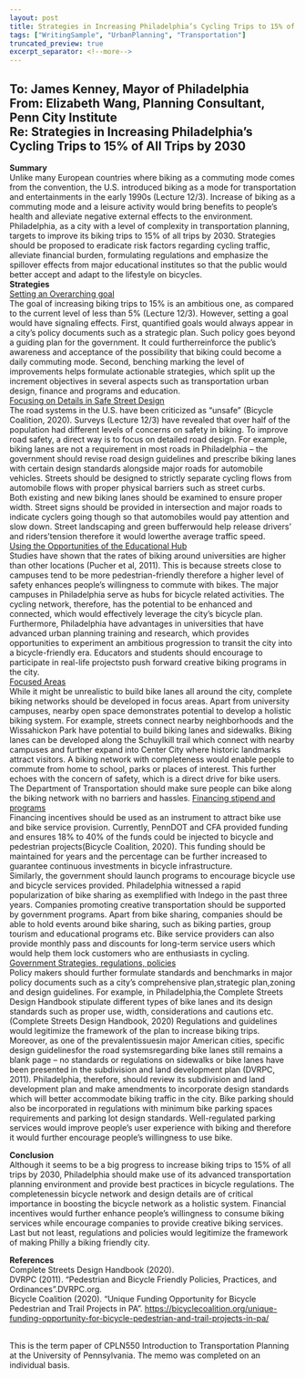 ```yaml
---
layout: post
title: Strategies in Increasing Philadelphia’s Cycling Trips to 15% of All Trips by 2030
tags: ["WritingSample", "UrbanPlanning", "Transportation"]
truncated_preview: true
excerpt_separator: <!--more-->
---
```


**To:** James Kenney, Mayor of Philadelphia <br>
**From:** Elizabeth Wang, Planning Consultant, Penn City Institute <br>
**Re:** Strategies in Increasing Philadelphia’s Cycling Trips to 15% of All Trips by 2030 <br>
-----------------------------------------------------------------

**Summary** <br>
Unlike many European countries where biking as a commuting mode comes from the
convention, the U.S. introduced biking as a mode for transportation and entertainments in the early
1990s (Lecture 12/3). Increase of biking as a commuting mode and a leisure activity would bring benefits
to people’s health and alleviate negative external effects to the environment. Philadelphia, as a city with
a level of complexity in transportation planning, targets to improve its biking trips to 15% of all trips by
2030. Strategies should be proposed to eradicate risk factors regarding cycling traffic, alleviate financial
burden, formulating regulations and emphasize the spillover effects from major educational institutes so
that the public would better accept and adapt to the lifestyle on bicycles. <br>
**Strategies** <br>
<ins>Setting an Overarching goal</ins> <br>
The goal of increasing biking trips to 15% is an ambitious one, as compared to the current level
of less than 5%<!--more--> (Lecture 12/3). However, setting a goal would have signaling effects. First, quantified
goals would always appear in a city’s policy documents such as a strategic plan. Such policy goes beyond
a guiding plan for the government. It could furtherreinforce the public’s awareness and acceptance of
the possibility that biking could become a daily commuting mode. Second, benching marking the level of
improvements helps formulate actionable strategies, which split up the increment objectives in several
aspects such as transportation urban design, finance and programs and education. <br>
<ins>Focusing on Details in Safe Street Design</ins> <br>
The road systems in the U.S. have been criticized as “unsafe” (Bicycle Coalition, 2020). Surveys
(Lecture 12/3) have revealed that over half of the population had different levels of concerns on safety
in biking. To improve road safety, a direct way is to focus on detailed road design. For example, biking
lanes are not a requirement in most roads in Philadelphia – the government should revise road design
guidelines and prescribe biking lanes with certain design standards alongside major roads for
automobile vehicles. Streets should be designed to strictly separate cycling flows from automobile flows
with proper physical barriers such as street curbs. <br>
Both existing and new biking lanes should be examined to ensure proper width. Street signs
should be provided in intersection and major roads to indicate cyclers going though so that automobiles
would pay attention and slow down. Street landscaping and green bufferwould help release drivers’
and riders’tension therefore it would lowerthe average traffic speed. <br>
<ins>Using the Opportunities of the Educational Hub</ins> <br>
Studies have shown that the rates of biking around universities are higher than other locations
(Pucher et al, 2011). This is because streets close to campuses tend to be more pedestrian-friendly
therefore a higher level of safety enhances people’s willingness to commute with bikes. The major
campuses in Philadelphia serve as hubs for bicycle related activities. The cycling network, therefore, has
the potential to be enhanced and connected, which would effectively leverage the city’s bicycle plan.
Furthermore, Philadelphia have advantages in universities that have advanced urban planning
training and research, which provides opportunities to experiment an ambitious progression to transit
the city into a bicycle-friendly era. Educators and students should encourage to participate in real-life
projectsto push forward creative biking programs in the city. <br>
<ins>Focused Areas</ins> <br>
While it might be unrealistic to build bike lanes all around the city, complete biking networks
should be developed in focus areas. Apart from university campuses, nearby open space demonstrates
potential to develop a holistic biking system. For example, streets connect nearby neighborhoods and
the Wissahickon Park have potential to build biking lanes and sidewalks. Biking lanes can be developed
along the Schuylkill trail which connect with nearby campuses and further expand into Center City
where historic landmarks attract visitors. A biking network with completeness would enable people to
commute from home to school, parks or places of interest. This further echoes with the concern of
safety, which is a direct drive for bike users. The Department of Transportation should make sure people
can bike along the biking network with no barriers and hassles.
<ins>Financing stipend and programs</ins> <br>
Financing incentives should be used as an instrument to attract bike use and bike service
provision. Currently, PennDOT and CFA provided funding and ensures 18% to 40% of the funds could be
injected to bicycle and pedestrian projects(Bicycle Coalition, 2020). This funding should be maintained
for years and the percentage can be further increased to guarantee continuous investments in bicycle
infrastructure. <br>
Similarly, the government should launch programs to encourage bicycle use and bicycle services
provided. Philadelphia witnessed a rapid popularization of bike sharing as exemplified with Indego in the
past three years. Companies promoting creative transportation should be supported by government
programs. Apart from bike sharing, companies should be able to hold events around bike sharing, such
as biking parties, group tourism and educational programs etc. Bike service providers can also provide
monthly pass and discounts for long-term service users which would help them lock customers who are
enthusiasts in cycling. <br>
<ins>Government Strategies, regulations, policies</ins> <br>
Policy makers should further formulate standards and benchmarks in major policy documents
such as a city’s comprehensive plan,strategic plan,zoning and design guidelines. For example, in
Philadelphia,the Complete Streets Design Handbook stipulate different types of bike lanes and its
design standards such as proper use, width, considerations and cautions etc. (Complete Streets Design
Handbook, 2020) Regulations and guidelines would legitimize the framework of the plan to increase
biking trips. <br>
Moreover, as one of the prevalentissuesin major American cities, specific design guidelinesfor
the road systemsregarding bike lanes still remains a blank page – no standards or regulations on
sidewalks or bike lanes have been presented in the subdivision and land development plan (DVRPC,
2011). Philadelphia, therefore, should review its subdivision and land development plan and make
amendments to incorporate design standards which will better accommodate biking traffic in the city.
Bike parking should also be incorporated in regulations with minimum bike parking spaces
requirements and parking lot design standards. Well-regulated parking services would improve people’s
user experience with biking and therefore it would further encourage people’s willingness to use bike. <br>

**Conclusion** <br>
Although it seems to be a big progress to increase biking trips to 15% of all trips by 2030,
Philadelphia should make use of its advanced transportation planning environment and provide best
practices in bicycle regulations. The completenessin bicycle network and design details are of critical
importance in boosting the bicycle network as a holistic system. Financial incentives would further
enhance people’s willingness to consume biking services while encourage companies to provide creative
biking services. Last but not least, regulations and policies would legitimize the framework of making
Philly a biking friendly city. <br>

**References** <br>
Complete Streets Design Handbook (2020). <br>
DVRPC (2011). “Pedestrian and Bicycle Friendly Policies, Practices, and Ordinances”.DVRPC.org. <br>
Bicycle Coalition (2020). “Unique Funding Opportunity for Bicycle Pedestrian and Trail Projects in PA”.
https://bicyclecoalition.org/unique-funding-opportunity-for-bicycle-pedestrian-and-trail-projects-in-pa/ <br>
<br>
<div class="message">
  This is the term paper of CPLN550 Introduction to Transportation Planning at the 
  University of Pennsylvania. The memo was completed on an individual basis.
</div>
